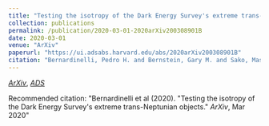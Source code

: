 ```yaml
---
title: "Testing the isotropy of the Dark Energy Survey's extreme trans-Neptunian objects"
collection: publications
permalink: /publication/2020-03-01-2020arXiv200308901B
date: 2020-03-01
venue: "ArXiv"
paperurl: "https://ui.adsabs.harvard.edu/abs/2020arXiv200308901B"
citation: "Bernardinelli, Pedro H. and Bernstein, Gary M. and Sako, Masao and Hamilton, Stephanie and Gerdes, David W. and Adams, Fred C. and Saunders, William R. and Aguena, M. and Allam, S. and Avila, S. and Brooks, D. and Diehl, H.~T. and Doel, P. and Everett, S. and Garc\'\ia-Bellido, J. and Gaztanaga, E. and Gruendl, R.~A. and Honscheid, K. and Ogando, R.~L.~C. and Palmese, A. and Tucker, D.~L. and Walker, A.~R.. &quot;Testing the isotropy of the Dark Energy Survey's extreme trans-Neptunian objects.&quot; <i>ArXiv</i>, Mar 2020"
---
```


[*ArXiv*](https://arxiv.org/abs/2003.08901), [*ADS*](https://ui.adsabs.harvard.edu/abs/2020arXiv200308901B)

Recommended citation: "Bernardinelli et al (2020). &quot;Testing the isotropy of the Dark Energy Survey's extreme trans-Neptunian objects.&quot; <i>ArXiv</i>, Mar 2020"
